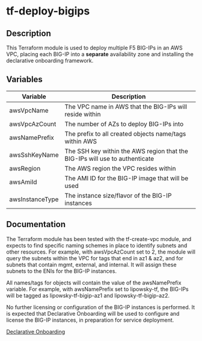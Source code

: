 # tf-deploy-bigips

## Description

This Terraform module is used to deploy multiple F5 BIG-IPs in an AWS VPC, placing each BIG-IP into a **separate** availability zone and installing the declarative onboarding framework.

## Variables

| Variable | Description |
| -------- | ----------- |
| awsVpcName | The VPC name in AWS that the BIG-IPs will reside within|
| awsVpcAzCount | The number of AZs to deploy BIG-IPs into|
| awsNamePrefix | The prefix to all created objects name/tags within AWS|
| awsSshKeyName | The SSH key within the AWS region that the BIG-IPs will use to authenticate|
| awsRegion | The AWS region the VPC resides within|
| awsAmiId | The AMI ID for the BIG-IP image that will be used|
| awsInstanceType | The instance size/flavor of the BIG-IP instances|

## Documentation

The Terraform module has been tested with the tf-create-vpc module, and expects to find specific naming schemes in place to identify subnets and other resources.  For example, with awsVpcAzCount set to 2, the module will query the subnets within the VPC for tags that end in az1 & az2, and for subnets that contain mgmt, external, and internal.  It will assign these subnets to the ENIs for the BIG-IP instances.

All names/tags for objects will contain the value of the awsNamePrefix variable.  For example, with awsNamePrefix set to lipowsky-tf, the BIG-IPs will be tagged as lipowsky-tf-bigip-az1 and lipowsky-tf-bigip-az2.

No further licensing or configuration of the BIG-IP instances is performed.  It is expected that Declarative Onboarding will be used to configure and license the BIG-IP instances, in preparation for service deployment.

[Declarative Onboarding](https://clouddocs.f5.com/products/extensions/f5-declarative-onboarding/latest/)